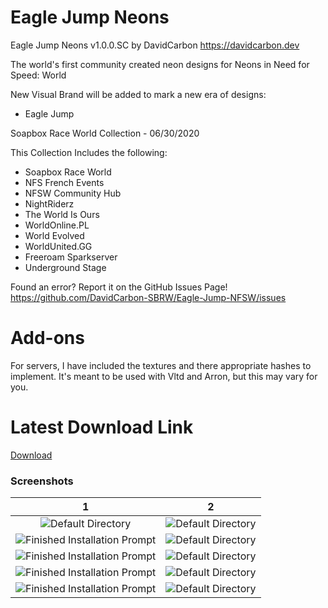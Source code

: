 # Eagle Jump Neons

Eagle Jump Neons v1.0.0.SC
by DavidCarbon
https://davidcarbon.dev

The world's first community created neon designs for Neons in Need for Speed: World

New Visual Brand will be added to mark a new era of designs:
- Eagle Jump

Soapbox Race World Collection - 06/30/2020

This Collection Includes the following:
- Soapbox Race World
- NFS French Events
- NFSW Community Hub
- NightRiderz
- The World Is Ours
- WorldOnline.PL
- World Evolved
- WorldUnited.GG
- Freeroam Sparkserver
- Underground Stage

Found an error? Report it on the GitHub Issues Page!
https://github.com/DavidCarbon-SBRW/Eagle-Jump-NFSW/issues

# Add-ons

For servers, I have included the textures and there appropriate hashes to implement. It's meant to be used with Vltd and Arron, but this may vary for you.

# Latest Download Link

[Download](https://github.com/1DavidCarbon/Eagle-Jump-NFSW/archive/Collections.zip)

### Screenshots
1             |  2
:-------------------------:|:-------------------------:
![Default Directory](https://rawcdn.githack.com/1DavidCarbon/Eagle-Jump-NFSW/master/.github/Images/nfsw071.jpg) | ![Default Directory](https://rawcdn.githack.com/1DavidCarbon/Eagle-Jump-NFSW/master/.github/Images/nfsw073.jpg)
![Finished Installation Prompt](https://rawcdn.githack.com/1DavidCarbon/Eagle-Jump-NFSW/master/.github/Images/nfsw074.jpg) | ![Default Directory](https://rawcdn.githack.com/1DavidCarbon/Eagle-Jump-NFSW/master/.github/Images/nfsw075.jpg)
![Finished Installation Prompt](https://rawcdn.githack.com/1DavidCarbon/Eagle-Jump-NFSW/master/.github/Images/nfsw076.jpg) | ![Default Directory](https://rawcdn.githack.com/1DavidCarbon/Eagle-Jump-NFSW/master/.github/Images/nfsw077.jpg)
![Finished Installation Prompt](https://rawcdn.githack.com/1DavidCarbon/Eagle-Jump-NFSW/master/.github/Images/nfsw078.jpg) | ![Default Directory](https://rawcdn.githack.com/1DavidCarbon/Eagle-Jump-NFSW/master/.github/Images/nfsw079.jpg)
![Finished Installation Prompt](https://rawcdn.githack.com/1DavidCarbon/Eagle-Jump-NFSW/master/.github/Images/nfsw080.jpg) | ![Default Directory](https://rawcdn.githack.com/1DavidCarbon/Eagle-Jump-NFSW/master/.github/Images/nfsw081.jpg)